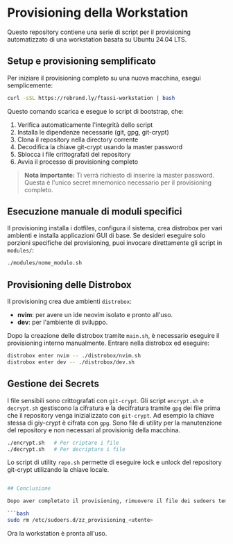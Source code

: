 # Provisioning della Workstation

Questo repository contiene una serie di script per il provisioning automatizzato di una workstation basata su Ubuntu 24.04 LTS.

## Setup e provisioning semplificato

Per iniziare il provisioning completo su una nuova macchina, esegui semplicemente:

```bash
curl -sSL https://rebrand.ly/ftassi-workstation | bash
```

Questo comando scarica e esegue lo script di bootstrap, che:
1. Verifica automaticamente l'integrità dello script
2. Installa le dipendenze necessarie (git, gpg, git-crypt)
3. Clona il repository nella directory corrente
4. Decodifica la chiave git-crypt usando la master password
5. Sblocca i file crittografati del repository
6. Avvia il processo di provisioning completo

> **Nota importante:** Ti verrà richiesto di inserire la master password. Questa è l'unico secret mnemonico necessario per il provisioning completo.

## Esecuzione manuale di moduli specifici

Il provisioning installa i dotfiles, configura il sistema, crea distrobox per vari ambienti e installa applicazioni GUI di base. Se desideri eseguire solo porzioni specifiche del provisioning, puoi invocare direttamente gli script in `modules/`:

```bash
./modules/nome_modulo.sh
```

## Provisioning delle Distrobox

Il provisioning crea due ambienti `distrobox`:
- **nvim**: per avere un ide neovim isolato e pronto all'uso.
- **dev**: per l'ambiente di sviluppo.

Dopo la creazione delle distrobox tramite `main.sh`, è necessario eseguire il provisioning interno manualmente. 
Entrare nella distrobox ed eseguire:

```bash
distrobox enter nvim -- ./distrobox/nvim.sh
distrobox enter dev -- ./distrobox/dev.sh
```

## Gestione dei Secrets

I file sensibili sono crittografati con `git-crypt`. 
Gli script `encrypt.sh` e `decrypt.sh` gestiscono la cifratura e la decifratura tramite `gpg` dei file prima 
che il repository venga inizializzato con `git-crypt`. Ad esempio la chiave stessa di giy-crypt è cifrata con `gpg`.
Sono file di utility per la manutenzione del repository e non necessari al provisionig della macchina.

```bash
./encrypt.sh   # Per criptare i file
./decrypt.sh   # Per decriptare i file
```

Lo script di utility `repo.sh` permette di eseguire lock e unlock del repository git-crypt utilizando la chiave locale.

```bash

## Conclusione

Dopo aver completato il provisioning, rimuovere il file dei sudoers temporanei:

```bash
sudo rm /etc/sudoers.d/zz_provisioning_<utente>
```

Ora la workstation è pronta all'uso.

